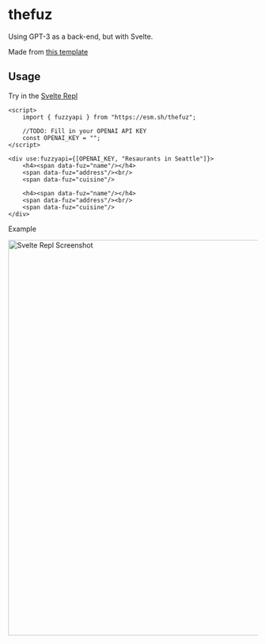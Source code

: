 # thefuz

Using GPT-3 as a back-end, but with Svelte.

Made from [this template](https://github.com/semicognitive/es-package/generate)

## Usage
Try in the [Svelte Repl](https://svelte.dev/repl/ba9befe7c7854b5a8b98e00a1bcbfd53?version=3.55.1)

```svelte
<script>
	import { fuzzyapi } from "https://esm.sh/thefuz";

	//TODO: Fill in your OPENAI API KEY
	const OPENAI_KEY = "";
</script>

<div use:fuzzyapi={[OPENAI_KEY, "Resaurants in Seattle"]}>
	<h4><span data-fuz="name"/></h4>
 	<span data-fuz="address"/><br/>
	<span data-fuz="cuisine"/>
  
	<h4><span data-fuz="name"/></h4>
  	<span data-fuz="address"/><br/>
	<span data-fuz="cuisine"/>
</div>
```

Example

<img width="800" alt="Svelte Repl Screenshot" src="https://user-images.githubusercontent.com/20548516/215312997-17effcc3-08c8-4827-b2a2-259d54c30680.png">
